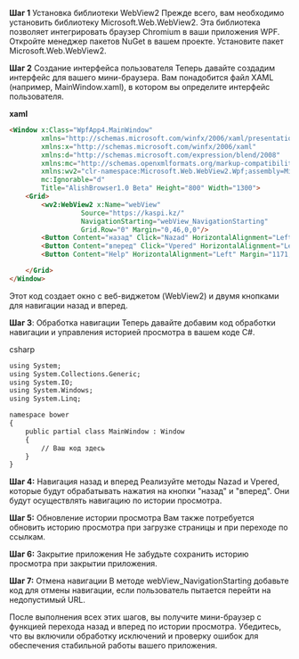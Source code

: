 **Шаг 1**
Установка библиотеки WebView2
Прежде всего, вам необходимо установить библиотеку Microsoft.Web.WebView2. Эта библиотека позволяет интегрировать браузер Chromium в ваши приложения WPF.
Откройте менеджер пакетов NuGet в вашем проекте.
Установите пакет Microsoft.Web.WebView2.

**Шаг 2**
Создание интерфейса пользователя
Теперь давайте создадим интерфейс для вашего мини-браузера. Вам понадобится файл XAML (например, MainWindow.xaml), в котором вы определите интерфейс пользователя.

**xaml**
```html
<Window x:Class="WpfApp4.MainWindow"
        xmlns="http://schemas.microsoft.com/winfx/2006/xaml/presentation"
        xmlns:x="http://schemas.microsoft.com/winfx/2006/xaml"
        xmlns:d="http://schemas.microsoft.com/expression/blend/2008"
        xmlns:mc="http://schemas.openxmlformats.org/markup-compatibility/2006"
        xmlns:wv2="clr-namespace:Microsoft.Web.WebView2.Wpf;assembly=Microsoft.Web.WebView2.Wpf"
        mc:Ignorable="d"
        Title="AlishBrowser1.0 Beta" Height="800" Width="1300">
    <Grid>
        <wv2:WebView2 x:Name="webView"
                  Source="https://kaspi.kz/"
                  NavigationStarting="webView_NavigationStarting"
                  Grid.Row="0" Margin="0,46,0,0"/>
        <Button Content="назад" Click="Nazad" HorizontalAlignment="Left" Margin="17,12,0,0" VerticalAlignment="Top" Height="28" Width="60"/>
        <Button Content="вперед" Click="Vpered" HorizontalAlignment="Left" Margin="106,12,0,0" VerticalAlignment="Top" Height="29" Width="60"/>
        <Button Content="Help" HorizontalAlignment="Left" Margin="1171,16,0,0" VerticalAlignment="Top" Click="Button_Click" Width="107"/>

    </Grid>
</Window>

```
Этот код создает окно с веб-виджетом (WebView2) и двумя кнопками для навигации назад и вперед.

 **Шаг 3**:
Обработка навигации
Теперь давайте добавим код обработки навигации и управления историей просмотра в вашем коде C#.

csharp
```html
using System;
using System.Collections.Generic;
using System.IO;
using System.Windows;
using System.Linq;

namespace bower
{
    public partial class MainWindow : Window
    {
        // Ваш код здесь
    }
}
```
**Шаг 4:**
 Навигация назад и вперед
Реализуйте методы Nazad и Vpered, которые будут обрабатывать нажатия на кнопки "назад" и "вперед". Они будут осуществлять навигацию по истории просмотра.

**Шаг 5:**
 Обновление истории просмотра
Вам также потребуется обновить историю просмотра при загрузке страницы и при переходе по ссылкам.

**Шаг 6:**
 Закрытие приложения
Не забудьте сохранить историю просмотра при закрытии приложения.

 **Шаг 7:**
 Отмена навигации
В методе webView_NavigationStarting добавьте код для отмены навигации, если пользователь пытается перейти на недопустимый URL.

После выполнения всех этих шагов, вы получите мини-браузер с функцией перехода назад и вперед по истории просмотра. Убедитесь, что вы включили обработку исключений и проверку ошибок для обеспечения стабильной работы вашего приложения.
